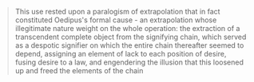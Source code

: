 > This use rested upon a paralogism of extrapolation that in fact constituted Oedipus's formal cause - an extrapolation whose illegitimate nature weight on the whole operation: the extraction of a transcendent complete object from the signifying chain, which served as a despotic signifier on which the entire chain thereafter seemed to depend, assigning an element of lack to each position of desire, fusing desire to a law, and engendering the illusion that this loosened up and freed the elements of the chain